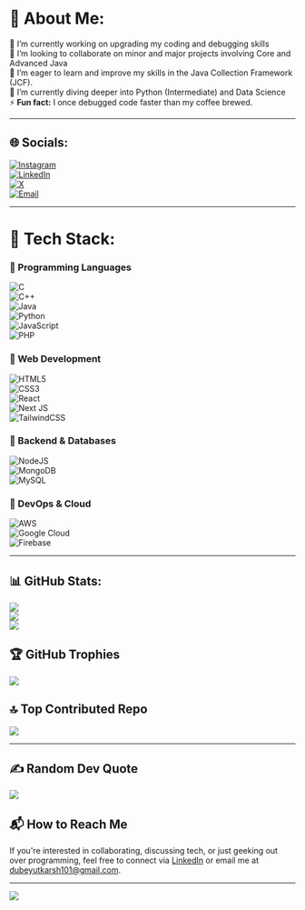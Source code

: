 # 💫 About Me:
🔭 I’m currently working on upgrading my coding and debugging skills  
👯 I’m looking to collaborate on minor and major projects involving Core and Advanced Java  
🤝 I’m eager to learn and improve my skills in the Java Collection Framework (JCF).  
🌱 I’m currently diving deeper into Python (Intermediate) and Data Science  
⚡ **Fun fact:** I once debugged code faster than my coffee brewed.  

---

## 🌐 Socials:
[![Instagram](https://img.shields.io/badge/Instagram-%23E4405F.svg?logo=Instagram&logoColor=white)](https://instagram.com/_iutkarsh7_)  
[![LinkedIn](https://img.shields.io/badge/LinkedIn-%230077B5.svg?logo=linkedin&logoColor=white)](https://www.linkedin.com/in/utkarsh-dubey-227098352/)  
[![X](https://img.shields.io/badge/X-black.svg?logo=X&logoColor=white)](https://x.com/iuttkarshh0409)  
[![Email](https://img.shields.io/badge/Email-D14836?logo=gmail&logoColor=white)](mailto:dubeyutkarsh101@gmail.com)  

---

# 🚀 Tech Stack:
### 🔹 Programming Languages
![C](https://img.shields.io/badge/c-%2300599C.svg?style=for-the-badge&logo=c&logoColor=white)  
![C++](https://img.shields.io/badge/c++-%2300599C.svg?style=for-the-badge&logo=c%2B%2B&logoColor=white)  
![Java](https://img.shields.io/badge/java-%23ED8B00.svg?style=for-the-badge&logo=openjdk&logoColor=white)  
![Python](https://img.shields.io/badge/python-3670A0?style=for-the-badge&logo=python&logoColor=ffdd54)  
![JavaScript](https://img.shields.io/badge/javascript-%23323330.svg?style=for-the-badge&logo=javascript&logoColor=%23F7DF1E)  
![PHP](https://img.shields.io/badge/php-%23777BB4.svg?style=for-the-badge&logo=php&logoColor=white)  

### 🔹 Web Development
![HTML5](https://img.shields.io/badge/html5-%23E34F26.svg?style=for-the-badge&logo=html5&logoColor=white)  
![CSS3](https://img.shields.io/badge/css3-%231572B6.svg?style=for-the-badge&logo=css3&logoColor=white)  
![React](https://img.shields.io/badge/react-%2320232a.svg?style=for-the-badge&logo=react&logoColor=%2361DAFB)  
![Next JS](https://img.shields.io/badge/Next-black?style=for-the-badge&logo=next.js&logoColor=white)  
![TailwindCSS](https://img.shields.io/badge/tailwindcss-%2338B2AC.svg?style=for-the-badge&logo=tailwind-css&logoColor=white)  

### 🔹 Backend & Databases
![NodeJS](https://img.shields.io/badge/node.js-6DA55F?style=for-the-badge&logo=node.js&logoColor=white)  
![MongoDB](https://img.shields.io/badge/MongoDB-%234ea94b.svg?style=for-the-badge&logo=mongodb&logoColor=white)  
![MySQL](https://img.shields.io/badge/mysql-4479A1.svg?style=for-the-badge&logo=mysql&logoColor=white)  

### 🔹 DevOps & Cloud
![AWS](https://img.shields.io/badge/AWS-%23FF9900.svg?style=for-the-badge&logo=amazon-aws&logoColor=white)  
![Google Cloud](https://img.shields.io/badge/GoogleCloud-%234285F4.svg?style=for-the-badge&logo=google-cloud&logoColor=white)  
![Firebase](https://img.shields.io/badge/firebase-%23039BE5.svg?style=for-the-badge&logo=firebase)  

---

## 📊 GitHub Stats:
![](https://github-readme-stats.vercel.app/api?username=iuttkarshh0409&theme=dark&hide_border=false&include_all_commits=false&count_private=true)  
![](https://nirzak-streak-stats.vercel.app/?user=iuttkarshh0409&theme=dark&hide_border=false)  
![](https://github-readme-stats.vercel.app/api/top-langs/?username=iuttkarshh0409&theme=dark&hide_border=false&include_all_commits=false&count_private=true&layout=compact)  

## 🏆 GitHub Trophies
![](https://github-profile-trophy.vercel.app/?username=iuttkarshh0409&theme=shadow_red&no-frame=false&no-bg=false&margin-w=4)  

## 🔝 Top Contributed Repo
![](https://github-contributor-stats.vercel.app/api?username=iuttkarshh0409&limit=5&theme=dark&combine_all_yearly_contributions=true)  

---

## ✍️ Random Dev Quote
![](https://quotes-github-readme.vercel.app/api?type=horizontal&theme=radical)  

## 📬 How to Reach Me
If you're interested in collaborating, discussing tech, or just geeking out over programming, feel free to connect via [LinkedIn](https://www.linkedin.com/in/utkarsh-dubey-227098352/) or email me at [dubeyutkarsh101@gmail.com](mailto:dubeyutkarsh101@gmail.com).  

---

[![](https://visitcount.itsvg.in/api?id=iuttkarshh0409&icon=0&color=0)](https://visitcount.itsvg.in)  

<!-- Proudly created with GPRM ( https://gprm.itsvg.in ) -->
